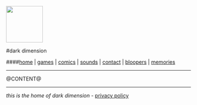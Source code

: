 <head>
<title>dark dimension</title>
<link rel="stylesheet" href="@STYLE_PREFIX@style.css"/>
<link rel="shortcut icon" href="@ROOT@favicon.ico">
<meta charset="UTF-8">
</head>

<img src="@ROOT@logo.png" style="width: 100px;"/>

#dark dimension

####[home](@ROOT@index.html) | [games](@ROOT@pages/games.html) | [comics](@ROOT@pages/comics.html) | [sounds](@ROOT@pages/sounds.html) | [contact](@ROOT@pages/contact.html) | [bloopers](@ROOT@pages/bloopers.html) | [memories](@ROOT@pages/projects.html)

---

@CONTENT@

---

*this is the home of dark dimension* - [privacy policy](@ROOT@pages/privacy_policy.html)
